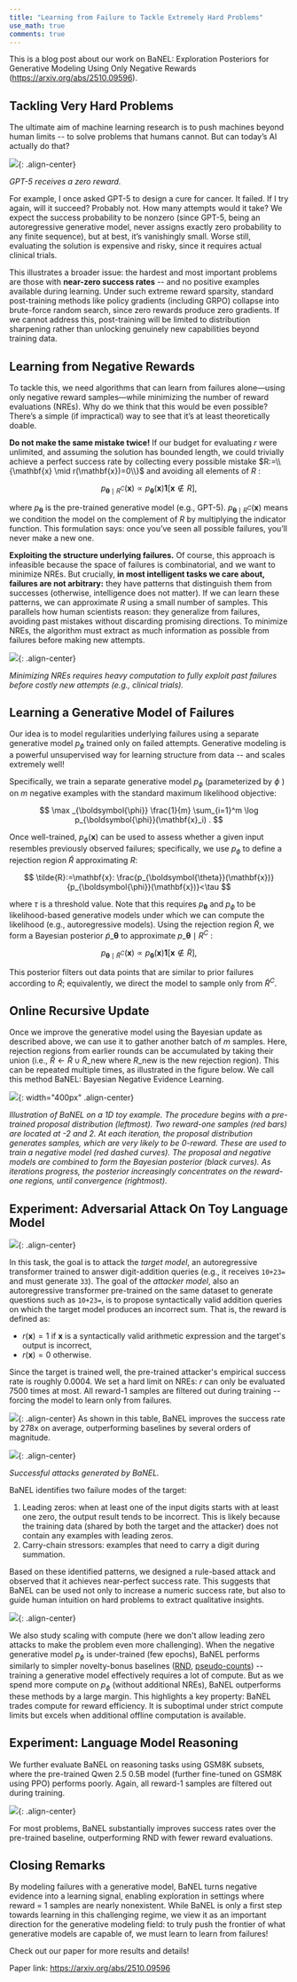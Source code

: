 ```yaml
---
title: "Learning from Failure to Tackle Extremely Hard Problems"
use_math: true
comments: true
---
```




This is a blog post about our work on BaNEL: Exploration Posteriors for Generative Modeling Using Only Negative Rewards (https://arxiv.org/abs/2510.09596).

## Tackling Very Hard Problems
The ultimate aim of machine learning research is to push machines beyond human limits -- to solve problems that humans cannot.
But can today’s AI actually do that?

![](/images/2025-10-12-BaNEL/gpt.png){: .align-center}

*GPT-5 receives a zero reward.*

For example, I once asked GPT-5 to design a cure for cancer. It failed. If I try again, will it succeed? Probably not. How many attempts would it take?
We expect the success probability to be nonzero (since GPT-5, being an autoregressive generative model, never assigns exactly zero probability to any finite sequence), but at best, it’s vanishingly small.
Worse still, evaluating the solution is expensive and risky, since it requires actual clinical trials.

This illustrates a broader issue: the hardest and most important problems are those with **near-zero success rates** -- and no positive examples available during learning.
Under such extreme reward sparsity, standard post-training methods like policy gradients (including GRPO) collapse into brute-force random search, since zero rewards produce zero gradients.
If we cannot address this, post-training will be limited to distribution sharpening rather than unlocking genuinely new capabilities beyond training data.


## Learning from Negative Rewards

To tackle this, we need algorithms that can learn from failures alone—using only negative reward samples—while minimizing the number of reward evaluations (NREs).
Why do we think that this would be even possible? There’s a simple (if impractical) way to see that it’s at least theoretically doable.

**Do not make the same mistake twice!** If our budget for evaluating $r$ were unlimited, and assuming the solution has bounded length, we could trivially achieve a perfect success rate by collecting every possible mistake $R:=\\{\mathbf{x} \mid r(\mathbf{x})=0\\}$ and avoiding all elements of $R$ :

$$
p_{\boldsymbol{\theta} \mid R^C}(\mathbf{x}) \propto p_{\boldsymbol{\theta}}(\mathbf{x}) \mathbf{1}[\mathbf{x} \notin R],
$$

where $p_{\boldsymbol{\theta}}$ is the pre-trained generative model (e.g., GPT-5). $p_{\boldsymbol{\theta} \mid R^C}(\mathbf{x})$ means we condition the model on the complement of $R$ by multiplying the indicator function.
This formulation says: once you’ve seen all possible failures, you’ll never make a new one.

**Exploiting the structure underlying failures.**
Of course, this approach is infeasible because the space of failures is combinatorial, and we want to minimize NREs.
But crucially, **in most intelligent tasks we care about, failures are not arbitrary:** they have patterns that distinguish them from successes (otherwise, intelligence does not matter).
If we can learn these patterns, we can approximate $R$ using a small number of samples.
This parallels how human scientists reason: they generalize from failures, avoiding past mistakes without discarding promising directions.
To minimize NREs, the algorithm must extract as much information as possible from failures before making new attempts.


![](/images/2025-10-12-BaNEL/serious_compute.png){: .align-center}

*Minimizing NREs requires heavy computation to fully exploit past failures before costly new attempts (e.g., clinical trials).*

## Learning a Generative Model of Failures
Our idea is to model regularities underlying failures using a separate generative model $p_\phi$ trained only on failed attempts.
Generative modeling is a powerful unsupervised way for learning structure from data -- and scales extremely well!

Specifically, we train a separate generative model $p_\phi$ (parameterized by $\phi$ ) on $m$ negative examples with the standard maximum likelihood objective:

$$
\max _{\boldsymbol{\phi}} \frac{1}{m} \sum_{i=1}^m \log p_{\boldsymbol{\phi}}(\mathbf{x}_i) .
$$

Once well-trained, $p_\phi(\mathbf{x})$ can be used to assess whether a given input resembles previously observed failures; specifically, we use $p_\phi$ to define a rejection region $\tilde{R}$ approximating $R$:

$$
\tilde{R}:=\mathbf{x}: \frac{p_{\boldsymbol{\theta}}(\mathbf{x})}{p_{\boldsymbol{\phi}}(\mathbf{x})}<\tau
$$

where $\tau$ is a threshold value. Note that this requires $p_{\boldsymbol{\theta}}$ and $p_\phi$ to be likelihood-based generative models under which we can compute the likelihood (e.g., autoregressive models). Using the rejection region $\tilde{R}$, we form a Bayesian posterior $\tilde{p}\_{\boldsymbol{\theta}}$ to approximate $p\_{\boldsymbol{\theta} \mid R^C}$ :

$$
p_{\boldsymbol{\theta} \mid \tilde{R}^C}(\mathbf{x}) \propto p_{\boldsymbol{\theta}}(\mathbf{x}) \mathbf{1}[\mathbf{x} \notin \tilde{R}],
$$


This posterior filters out data points that are similar to prior failures according to $\tilde{R}$; equivalently, we direct the model to sample only from $\tilde{R}^C$.

## Online Recursive Update
Once we improve the generative model using the Bayesian update as described above, we can use it to gather another batch of $m$ samples.
Here, rejection regions from earlier rounds can be accumulated by taking their union (i.e., $\tilde R \gets \tilde R \cup \tilde R\_{\text{new}}$ where $R\_{\text{new}}$ is the new rejection region).
This can be repeated multiple times, as illustrated in the figure below.
We call this method BaNEL: Bayesian Negative Evidence Learning.

![](/images/2025-10-12-BaNEL/algo_tall.png){: width="400px" .align-center}

*Illustration of BaNEL on a 1D toy example. The procedure begins with a pre-trained proposal distribution (leftmost). Two reward-one samples (red bars) are located at -2 and 2. At each iteration, the proposal distribution generates samples, which are very likely to be 0-reward. These are used to train a negative model (red dashed curves). The proposal and negative models are combined to form the Bayesian posterior (black curves). As iterations progress, the posterior increasingly concentrates on the reward-one regions, until convergence (rightmost).*

## Experiment: Adversarial Attack On Toy Language Model
![](/images/2025-10-12-BaNEL/adv_task.png){: .align-center}

In this task, the goal is to attack the *target model*, an autoregressive transformer trained to answer digit-addition queries (e.g., it receives `10+23=` and must generate `33`). The goal of the *attacker model*, also an autoregressive transformer pre-trained on the same dataset to generate questions such as `10+23=`, is to propose syntactically valid addition queries on which the target model produces an incorrect sum.
That is, the reward is defined as:

- $r(\mathbf{x}) = 1$ if $\mathbf{x}$ is a syntactically valid arithmetic expression and the target's output is incorrect,
- $r(\mathbf{x}) = 0$ otherwise.

Since the target is trained well, the pre-trained attacker's empirical success rate is roughly 0.0004.
We set a hard limit on NREs: $r$ can only be evaluated 7500 times at most.
All reward-1 samples are filtered out during training -- forcing the model to learn only from failures.

![](/images/2025-10-12-BaNEL/adv_table.png){: .align-center}
As shown in this table, BaNEL improves the success rate by 278x on average, outperforming baselines by several orders of magnitude.

![](/images/2025-10-12-BaNEL/adv_qual.png){: .align-center}

*Successful attacks generated by BaNEL.*

BaNEL identifies two failure modes of the target: 
1. Leading zeros: when at least one of the input digits starts with at least one zero, the output result tends to be incorrect. This is likely because the training data (shared by both the target and the attacker) does not contain any examples with leading zeros.
2. Carry-chain stressors: examples that need to carry a digit during summation.

Based on these identified patterns, we designed a rule-based attack and observed that it achieves near-perfect success rate.
This suggests that BaNEL can be used not only to increase a numeric success rate, but also to guide human intuition on hard problems to extract qualitative insights.



![](/images/2025-10-12-BaNEL/adv_scaling.png){: .align-center}

We also study scaling with compute (here we don't allow leading zero attacks to make the problem even more challenging).
When the negative generative model $p_\phi$ is under-trained (few epochs), BaNEL performs similarly to simpler novelty-bonus baselines ([RND](https://arxiv.org/abs/1810.12894), [pseudo-counts](https://arxiv.org/abs/1703.01310)) -- training a generative model effectively requires a lot of compute.
But as we spend more compute on $p_\phi$ (without additional NREs), BaNEL outperforms these methods by a large margin.
This highlights a key property: BaNEL trades compute for reward efficiency.
It is suboptimal under strict compute limits but excels when additional offline computation is available. 

## Experiment: Language Model Reasoning
We further evaluate BaNEL on reasoning tasks using GSM8K subsets, where the pre-trained Qwen 2.5 0.5B model (further fine-tuned on GSM8K using PPO) performs poorly.
Again, all reward-1 samples are filtered out during training.

![](/images/2025-10-12-BaNEL/gsm.png){: .align-center}

For most problems, BaNEL substantially improves success rates over the pre-trained baseline, outperforming RND with fewer reward evaluations.

## Closing Remarks

By modeling failures with a generative model, BaNEL turns negative evidence into a learning signal, enabling exploration in settings where reward = 1 samples are nearly nonexistent. While BaNEL is only a first step towards learning in this challenging regime, we view it as an important direction for the generative modeling field: to truly push the frontier of what generative models are capable of, we must learn to learn from failures! 


Check out our paper for more results and details!

Paper link: https://arxiv.org/abs/2510.09596


